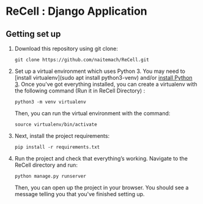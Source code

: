 # ReCell : Django Application

## Getting set up

1. Download this repository using git clone:

    ```
    git clone https://github.com/naitemach/ReCell.git
    ```

2. Set up a virtual environment which uses Python 3.  You may need to
[install virtualenv](sudo apt install python3-venv) and/or
[install Python 3](https://www.python.org/downloads/release/python-364/).
Once you've got everything installed, you can create a virtualenv with the
following command (Run it in ReCell Directory) :

    ```
    python3 -m venv virtualenv
    ```

   Then, you can run the virtual environment with the command:

    ```
    source virtualenv/bin/activate
    ```

3. Next, install the project requirements:

    ```
    pip install -r requirements.txt
    ```

4. Run the project and check that everything’s working.  Navigate to the
ReCell directory and run:

    ```
    python manage.py runserver
    ```

   Then, you can open up the project in your browser.  You should see a message
   telling you that you've finished setting up.